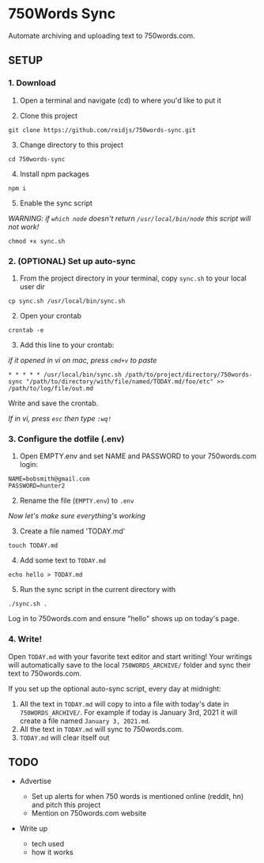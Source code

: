 # 750Words Sync
Automate archiving and uploading text to 750words.com. 

## SETUP
### 1. Download
1. Open a terminal and navigate (cd) to where you'd like to put it

2. Clone this project

`git clone https://github.com/reidjs/750words-sync.git`

3. Change directory to this project

`cd 750words-sync`

4. Install npm packages

`npm i`

5. Enable the sync script

*WARNING: if `which node` doesn't return `/usr/local/bin/node` this script will not work!*

`chmod +x sync.sh`

### 2. (OPTIONAL) Set up auto-sync

1. From the project directory in your terminal, copy `sync.sh` to your local user dir

`cp sync.sh /usr/local/bin/sync.sh`

2. Open your crontab

`crontab -e`

3. Add this line to your crontab: 

*if it opened in vi on mac, press `cmd+v` to paste*

`* * * * * /usr/local/bin/sync.sh /path/to/project/directory/750words-sync "/path/to/directory/with/file/named/TODAY.md/foo/etc" >> /path/to/log/file/out.md`

Write and save the crontab.

*If in vi, press `esc` then type `:wq!`*

### 3. Configure the dotfile (.env)
1. Open EMPTY.env and set NAME and PASSWORD to your 750words.com login:

```
NAME=bobsmith@gmail.com
PASSWORD=hunter2
```

2. Rename the file (`EMPTY.env`) to `.env`

_Now let's make sure everything's working_

3. Create a file named 'TODAY.md'

`touch TODAY.md`

4. Add some text to `TODAY.md`

`echo hello > TODAY.md`

5. Run the sync script in the current directory with 

`./sync.sh .`

Log in to 750words.com and ensure "hello" shows up on today's page.

### 4. Write!

Open `TODAY.md` with your favorite text editor and start writing! Your writings will automatically save to the local `750WORDS_ARCHIVE/` folder and sync their text to 750words.com.

If you set up the optional auto-sync script, every day at midnight:

1. All the text in `TODAY.md` will copy to into a file with today's date in `750WORDS_ARCHIVE/`. For example if today is January 3rd, 2021 it will create a file named `January 3, 2021.md`.
2. All the text in `TODAY.md` will sync to 750words.com.
3. `TODAY.md` will clear itself out

## TODO
- Advertise
  - Set up alerts for when 750 words is mentioned online (reddit, hn) and pitch this project
  - Mention on 750words.com website

- Write up
  - tech used
  - how it works
